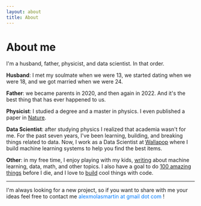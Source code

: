 ```yaml
---
layout: about
title: About
---
```


# About me

I'm a husband, father, physicist, and data scientist. In that order.

**Husband**: I met my soulmate when we were 13, we started dating when we were 18, and we got married when we were 24.

**Father**: we became parents in 2020, and then again in 2022. And it's the best thing that has ever happened to us.

**Physicist**: I studied a degree and a master in physics. I even published a paper in <a href="https://www.nature.com/articles/s41467-019-11841-2">Nature</a>.

**Data Scientist**: after studying physics I realized that academia wasn't for me. For the past seven years, I've been learning, building, and breaking things related to data. Now, I work as a Data Scientist at [Wallapop](https://www.wallapop.com/) where I build machine learning systems to help you find the best items.

**Other**: in my free time, I enjoy playing with my kids, <a href="/blog">writing</a> about machine learning, data, math, and other topics. I also have a goal to do <a href="/100-list">100 amazing things</a> before I die, and I love to <a href="https://www.github.com/alexmolas">build</a> cool things with code.

<hr>

I'm always looking for a new project, so if you want to share with me your ideas feel free to contact me  <span style="color:#007bff">alexmolasmartin at gmail dot com</span> !
